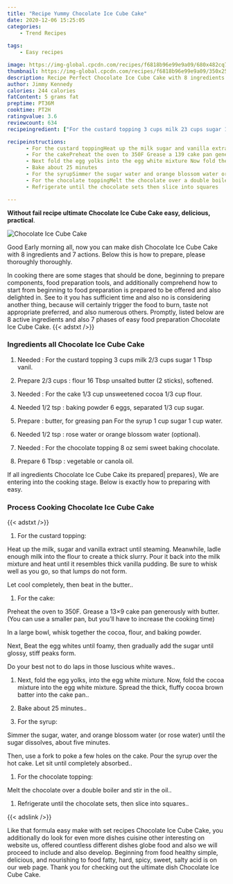 ```yaml
---
title: "Recipe Yummy Chocolate Ice Cube Cake"
date: 2020-12-06 15:25:05
categories:
    - Trend Recipes
    
tags:
    - Easy recipes

image: https://img-global.cpcdn.com/recipes/f6818b96e99e9a09/680x482cq70/chocolate-ice-cube-cake-recipe-main-photo.jpg
thumbnail: https://img-global.cpcdn.com/recipes/f6818b96e99e9a09/350x250cq70/chocolate-ice-cube-cake-recipe-main-photo.jpg
description: Recipe Perfect Chocolate Ice Cube Cake with 8 ingredients and 7 stages of easy cooking.
author: Jimmy Kennedy
calories: 244 calories
fatContent: 5 grams fat
preptime: PT36M
cooktime: PT2H
ratingvalue: 3.6
reviewcount: 634
recipeingredient: ["For the custard topping 3 cups milk 23 cups sugar 1 Tbsp vanil", "2/3 cupsflour 16 Tbsp unsalted butter 2 sticks softened", "For the cake 13 cup unsweetened cocoa 13 cup flour", "1/2 tspbaking powder 6 eggs separated 13 cup sugar", "butter for greasing pan For the syrup 1 cup sugar 1 cup water", "1/2 tsprose water or orange blossom water optional", "For the chocolate topping 8 oz semi sweet baking chocolate", "6 Tbspvegetable or canola oil"]

recipeinstructions: 
      - For the custard toppingHeat up the milk sugar and vanilla extract until steaming Meanwhile ladle enough milk into the flour to create a thick slurry Pour it back into the milk mixture and heat until it resembles thick vanilla pudding Be sure to whisk well as you go so that lumps do not formLet cool completely then beat in the butter 
      - For the cakePreheat the oven to 350F Grease a 139 cake pan generously with butter You can use a smaller pan but youll have to increase the cooking timeIn a large bowl whisk together the cocoa flour and baking powderNext Beat the egg whites until foamy then gradually add the sugar until glossy stiff peaks formDo your best not to do laps in those luscious white waves 
      - Next fold the egg yolks into the egg white mixture Now fold the cocoa mixture into the egg white mixture Spread the thick fluffy cocoa brown batter into the cake pan 
      - Bake about 25 minutes 
      - For the syrupSimmer the sugar water and orange blossom water or rose water until the sugar dissolves about five minutesThen use a fork to poke a few holes on the cake Pour the syrup over the hot cake Let sit until completely absorbed 
      - For the chocolate toppingMelt the chocolate over a double boiler and stir in the oil 
      - Refrigerate until the chocolate sets then slice into squares

---
```




**Without fail recipe ultimate Chocolate Ice Cube Cake easy, delicious, practical**. 


![Chocolate Ice Cube Cake](https://img-global.cpcdn.com/recipes/f6818b96e99e9a09/680x482cq70/chocolate-ice-cube-cake-recipe-main-photo.jpg "Chocolate Ice Cube Cake")




Good Early morning all, now you can make dish Chocolate Ice Cube Cake with 8 ingredients and 7 actions. Below this is how to prepare, please thoroughly thoroughly.

In cooking there are some stages that should be done, beginning to prepare components, food preparation tools, and additionally comprehend how to start from beginning to food preparation is prepared to be offered and also delighted in. See to it you has sufficient time and also no is considering another thing, because will certainly trigger the food to burn, taste not appropriate preferred, and also numerous others. Promptly, listed below are 8 active ingredients and also 7 phases of easy food preparation Chocolate Ice Cube Cake.
{{< adstxt />}}

### Ingredients all Chocolate Ice Cube Cake


1. Needed  : For the custard topping 3 cups milk 2/3 cups sugar 1 Tbsp vanil.

1. Prepare 2/3 cups : flour 16 Tbsp unsalted butter (2 sticks), softened.

1. Needed  : For the cake 1/3 cup unsweetened cocoa 1/3 cup flour.

1. Needed 1/2 tsp : baking powder 6 eggs, separated 1/3 cup sugar.

1. Prepare  : butter, for greasing pan For the syrup 1 cup sugar 1 cup water.

1. Needed 1/2 tsp : rose water or orange blossom water (optional).

1. Needed  : For the chocolate topping 8 oz semi sweet baking chocolate.

1. Prepare 6 Tbsp : vegetable or canola oil.



If all ingredients Chocolate Ice Cube Cake its prepared| prepares}, We are entering into the cooking stage. Below is exactly how to preparing with easy.

### Process Cooking Chocolate Ice Cube Cake

{{< adstxt />}}


1. For the custard topping:

Heat up the milk, sugar and vanilla extract until steaming. Meanwhile, ladle enough milk into the flour to create a thick slurry. Pour it back into the milk mixture and heat until it resembles thick vanilla pudding. Be sure to whisk well as you go, so that lumps do not form.

Let cool completely, then beat in the butter..



1. For the cake:

Preheat the oven to 350F. Grease a 13×9 cake pan generously with butter. (You can use a smaller pan, but you’ll have to increase the cooking time)

In a large bowl, whisk together the cocoa, flour, and baking powder.

Next, Beat the egg whites until foamy, then gradually add the sugar until glossy, stiff peaks form.

Do your best not to do laps in those luscious white waves..



1. Next, fold the egg yolks, into the egg white mixture. Now, fold the cocoa mixture into the egg white mixture. Spread the thick, fluffy cocoa brown batter into the cake pan..



1. Bake about 25 minutes..



1. For the syrup:

Simmer the sugar, water, and orange blossom water (or rose water) until the sugar dissolves, about five minutes.

Then, use a fork to poke a few holes on the cake. Pour the syrup over the hot cake. Let sit until completely absorbed..



1. For the chocolate topping:

Melt the chocolate over a double boiler and stir in the oil..



1. Refrigerate until the chocolate sets, then slice into squares..





{{< adslink />}}

Like that formula easy make with set recipes Chocolate Ice Cube Cake, you additionally do look for even more dishes cuisine other interesting on website us, offered countless different dishes globe food and also we will proceed to include and also develop. Beginning from food healthy simple, delicious, and nourishing to food fatty, hard, spicy, sweet, salty acid is on our web page. Thank you for checking out the ultimate dish Chocolate Ice Cube Cake.
